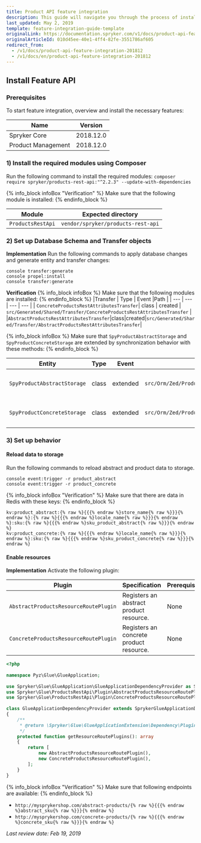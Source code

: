 ```yaml
---
title: Product API feature integration
description: This guide will navigate you through the process of installing and configuring the Product API feature in Spryker OS.
last_updated: May 2, 2019
template: feature-integration-guide-template
originalLink: https://documentation.spryker.com/v1/docs/product-api-feature-integration-201812
originalArticleId: 010d45ee-40e1-4ff4-82fe-3551786af605
redirect_from:
  - /v1/docs/product-api-feature-integration-201812
  - /v1/docs/en/product-api-feature-integration-201812
---
```


## Install Feature API
### Prerequisites
To start feature integration, overview and install the necessary features:

| Name | Version |
| --- | --- |
| Spryker Core | 2018.12.0 |
| Product Management | 2018.12.0 |

### 1) Install the required modules using Composer

Run the following command to install the required modules:
`composer require spryker/products-rest-api:"^2.2.3" --update-with-dependencies`

{% info_block infoBox "Verification" %}
Make sure that the following module is installed:
{% endinfo_block %}

| Module | Expected directory |
| --- | --- |
| `ProductsRestApi` | `vendor/spryker/products-rest-api` |

### 2) Set up Database Schema and Transfer objects
**Implementation**
Run the following commands to apply database changes and generate entity and transfer changes:
```
console transfer:generate
console propel:install
console transfer:generate
```

**Verification**
{% info_block infoBox %}
Make sure that the following modules are installed:
{% endinfo_block %}
|Transfer  | Type | Event |Path  |
| --- | --- | --- | --- |
|  `ConcreteProductsRestAttributesTransfer`| class | created | `src/Generated/Shared/Transfer/ConcreteProductsRestAttributesTransfer` |
|`AbstractProductsRestAttributesTransfer`|class|created|`src/Generated/Shared/Transfer/AbstractProductsRestAttributesTransfer`|

{% info_block infoBox %}
Make sure that `SpyProductAbstractStorage` and `SpyProductConcreteStorage` are extended by synchronization behavior with these methods:
{% endinfo_block %}

|Entity  |  Type| Event | Path | Methods |
| --- | --- | --- | --- | --- |
| `SpyProductAbstractStorage` |class  | extended | `src/Orm/Zed/ProductStorage/Persistence/Base/SpyProductAbstractStorage` | <ul><li>`syncPublishedMessageForMappings()`</li><li>`syncUnpublishedMessageForMappings()`</li></ul> |
| `SpyProductConcreteStorage` |class  | extended | `src/Orm/Zed/ProductStorage/Persistence/Base/SpyProductConcreteStorage` | <ul><li>`syncPublishedMessageForMappings()`</li><li>`syncUnpublishedMessageForMappings()`</li></ul> |

### 3) Set up behavior
#### Reload data to storage

Run the following commands to reload abstract and product data to storage.
```
console event:trigger -r product_abstract
console event:trigger -r product_concrete
```

{% info_block infoBox "Verification" %}
Make sure that there are data in Redis with these keys:
{% endinfo_block %}
```
kv:product_abstract:{% raw %}{{{% endraw %}store_name{% raw %}}}{% endraw %}:{% raw %}{{{% endraw %}locale_name{% raw %}}}{% endraw %}:sku:{% raw %}{{{% endraw %}sku_product_abstract{% raw %}}}{% endraw %}
kv:product_concrete:{% raw %}{{{% endraw %}locale_name{% raw %}}}{% endraw %}:sku:{% raw %}{{{% endraw %}sku_product_concrete{% raw %}}}{% endraw %}
```

#### Enable resources
**Implementation**
Activate the following plugin:

| Plugin | Specification | Prerequisites |  Namespace|
| --- | --- | --- | --- |
| `AbstractProductsResourceRoutePlugin` | Registers an abstract product resource. | None | `Spryker\Glue\ProductsRestApi\Plugin` |
|`ConcreteProductsResourceRoutePlugin`|Registers an concrete product resource.|None|`Spryker\Glue\ProductsRestApi\Plugin`|

```php
<?php
 
namespace Pyz\Glue\GlueApplication;
 
use Spryker\Glue\GlueApplication\GlueApplicationDependencyProvider as SprykerGlueApplicationDependencyProvider;
use Spryker\Glue\ProductsRestApi\Plugin\AbstractProductsResourceRoutePlugin;
use Spryker\Glue\ProductsRestApi\Plugin\ConcreteProductsResourceRoutePlugin;
 
class GlueApplicationDependencyProvider extends SprykerGlueApplicationDependencyProvider
{
    /**
     * @return \Spryker\Glue\GlueApplicationExtension\Dependency\Plugin\ResourceRoutePluginInterface[]
     */
    protected function getResourceRoutePlugins(): array
    {
        return [
            new AbstractProductsResourceRoutePlugin(),
            new ConcreteProductsResourceRoutePlugin(),
        ];
    }
}
```

{% info_block infoBox "Verification" %}
Make sure that following endpoints are available:
{% endinfo_block %}
* `http://mysprykershop.com/abstract-products/{% raw %}{{{% endraw %}abstract_sku{% raw %}}}{% endraw %}`
* `http://mysprykershop.com/concrete-products/{% raw %}{{{% endraw %}concrete_sku{% raw %}}}{% endraw %}`

_Last review date: Feb 19, 2019_
